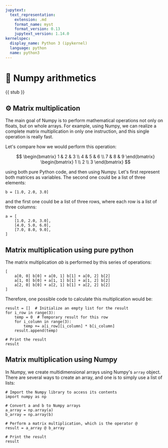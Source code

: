 ```yaml
---
jupytext:
  text_representation:
    extension: .md
    format_name: myst
    format_version: 0.13
    jupytext_version: 1.14.0
kernelspec:
  display_name: Python 3 (ipykernel)
  language: python
  name: python3
---
```


# 🚧 Numpy arithmetics

{{ stub }}

## ⚙️ Matrix multiplication

The main goal of Numpy is to perform mathematical operations not only on floats, but on whole arrays. For example, using Numpy, we can realize a complete matrix multiplication in only one instruction, and this single operation is really fast.

Let's compare how we would perform this operation:

$$
\begin{bmatrix}
1 & 2 & 3 \\
4 & 5 & 6 \\
7 & 8 & 9
\end{bmatrix}
\begin{bmatrix}
1 \\ 2 \\ 3
\end{bmatrix}
$$

using both pure Python code, and then using Numpy. Let's first represent both matrices as variables. The second one could be a list of three elements:

```{code-cell}
b = [1.0, 2.0, 3.0]
```

and the first one could be a list of three rows, where each row is a list of three columns:

```{code-cell}
a = [
    [1.0, 2.0, 3.0],
    [4.0, 5.0, 6.0],
    [7.0, 8.0, 9.0],
]
```

## Matrix multiplication using pure python

The matrix multiplication $a b$ is performed by this series of operations:

```
[
    a[0, 0] b[0] + a[0, 1] b[1] + a[0, 2] b[2]
    a[1, 0] b[0] + a[1, 1] b[1] + a[1, 2] b[2]
    a[2, 0] b[0] + a[2, 1] b[1] + a[2, 2] b[2]
]
```

Therefore, one possible code to calculate this multiplication would be:

```{code-cell}
result = []  # Initialize an empty list for the result
for i_row in range(3):
    temp = 0  # Temporary result for this row
    for i_column in range(3):
        temp += a[i_row][i_column] * b[i_column]
    result.append(temp)

# Print the result
result
```

## Matrix multiplication using Numpy

In Numpy, we create multidimensional arrays using Numpy's `array` object. There are several ways to create an array, and one is to simply use a list of lists:

```{code-cell}
# Import the Numpy library to access its contents
import numpy as np

# Convert a and b to Numpy arrays
a_array = np.array(a)
b_array = np.array(b)

# Perform a matrix multiplication, which is the operator @
result = a_array @ b_array

# Print the result
result
```
